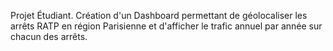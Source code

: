 Projet Étudiant. Création d'un Dashboard permettant de géolocaliser les arrêts RATP en région Parisienne et d'afficher le trafic annuel par année sur chacun des arrêts.